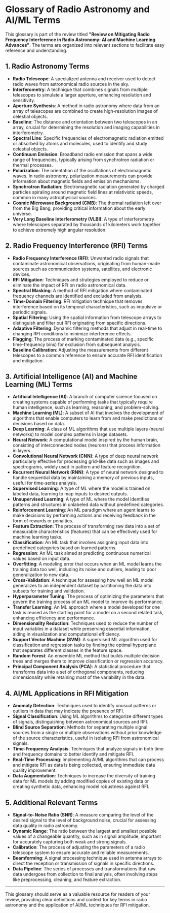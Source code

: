 # Glossary of Radio Astronomy and AI/ML Terms

This glossary is part of the review titled **"Review on Mitigating Radio Frequency Interference in Radio Astronomy: AI and Machine Learning Advances"**. The terms are organized into relevant sections to facilitate easy reference and understanding.

## 1. Radio Astronomy Terms

- **Radio Telescope**: A specialized antenna and receiver used to detect radio waves from astronomical radio sources in the sky.
- **Interferometry**: A technique that combines signals from multiple telescopes to simulate a larger aperture, enhancing resolution and sensitivity.
- **Aperture Synthesis**: A method in radio astronomy where data from an array of telescopes are combined to create high-resolution images of celestial objects.
- **Baseline**: The distance and orientation between two telescopes in an array, crucial for determining the resolution and imaging capabilities in interferometry.
- **Spectral Line**: Specific frequencies of electromagnetic radiation emitted or absorbed by atoms and molecules, used to identify and study celestial objects.
- **Continuum Emission**: Broadband radio emission that spans a wide range of frequencies, typically arising from synchrotron radiation or thermal processes.
- **Polarization**: The orientation of the oscillations of electromagnetic waves. In radio astronomy, polarization measurements can provide information about magnetic fields and emission mechanisms.
- **Synchrotron Radiation**: Electromagnetic radiation generated by charged particles spiraling around magnetic field lines at relativistic speeds, common in many astrophysical sources.
- **Cosmic Microwave Background (CMB)**: The thermal radiation left over from the Big Bang, providing critical information about the early universe.
- **Very Long Baseline Interferometry (VLBI)**: A type of interferometry where telescopes separated by thousands of kilometers work together to achieve extremely high angular resolution.

## 2. Radio Frequency Interference (RFI) Terms

- **Radio Frequency Interference (RFI)**: Unwanted radio signals that contaminate astronomical observations, originating from human-made sources such as communication systems, satellites, and electronic devices.
- **RFI Mitigation**: Techniques and strategies employed to reduce or eliminate the impact of RFI on radio astronomical data.
- **Spectral Masking**: A method of RFI mitigation where contaminated frequency channels are identified and excluded from analysis.
- **Time-Domain Filtering**: RFI mitigation technique that removes interference based on its temporal characteristics, such as impulsive or periodic signals.
- **Spatial Filtering**: Using the spatial information from telescope arrays to distinguish and filter out RFI originating from specific directions.
- **Adaptive Filtering**: Dynamic filtering methods that adjust in real-time to changing RFI conditions to minimize interference effects.
- **Flagging**: The process of marking contaminated data (e.g., specific time-frequency bins) for exclusion from subsequent analysis.
- **Baseline Calibration**: Adjusting the measurements from different telescopes to a common reference to ensure accurate RFI identification and mitigation.

## 3. Artificial Intelligence (AI) and Machine Learning (ML) Terms

- **Artificial Intelligence (AI)**: A branch of computer science focused on creating systems capable of performing tasks that typically require human intelligence, such as learning, reasoning, and problem-solving.
- **Machine Learning (ML)**: A subset of AI that involves the development of algorithms that enable computers to learn from and make predictions or decisions based on data.
- **Deep Learning**: A class of ML algorithms that use multiple layers (neural networks) to model complex patterns in large datasets.
- **Neural Network**: A computational model inspired by the human brain, consisting of interconnected nodes (neurons) that process information in layers.
- **Convolutional Neural Network (CNN)**: A type of deep neural network particularly effective for processing grid-like data such as images and spectrograms, widely used in pattern and feature recognition.
- **Recurrent Neural Network (RNN)**: A type of neural network designed to handle sequential data by maintaining a memory of previous inputs, useful for time-series analysis.
- **Supervised Learning**: A type of ML where the model is trained on labeled data, learning to map inputs to desired outputs.
- **Unsupervised Learning**: A type of ML where the model identifies patterns and structures in unlabeled data without predefined categories.
- **Reinforcement Learning**: An ML paradigm where an agent learns to make decisions by performing actions and receiving feedback in the form of rewards or penalties.
- **Feature Extraction**: The process of transforming raw data into a set of measurable characteristics (features) that can be effectively used for machine learning tasks.
- **Classification**: An ML task that involves assigning input data into predefined categories based on learned patterns.
- **Regression**: An ML task aimed at predicting continuous numerical values based on input data.
- **Overfitting**: A modeling error that occurs when an ML model learns the training data too well, including its noise and outliers, leading to poor generalization to new data.
- **Cross-Validation**: A technique for assessing how well an ML model generalizes to an independent dataset by partitioning the data into subsets for training and validation.
- **Hyperparameter Tuning**: The process of optimizing the parameters that govern the training process of an ML model to improve its performance.
- **Transfer Learning**: An ML approach where a model developed for one task is reused as the starting point for a model on a second related task, enhancing efficiency and performance.
- **Dimensionality Reduction**: Techniques used to reduce the number of input variables in a dataset while preserving essential information, aiding in visualization and computational efficiency.
- **Support Vector Machine (SVM)**: A supervised ML algorithm used for classification and regression tasks by finding the optimal hyperplane that separates different classes in the feature space.
- **Random Forest**: An ensemble ML method that builds multiple decision trees and merges them to improve classification or regression accuracy.
- **Principal Component Analysis (PCA)**: A statistical procedure that transforms data into a set of orthogonal components, reducing dimensionality while retaining most of the variability in the data.

## 4. AI/ML Applications in RFI Mitigation

- **Anomaly Detection**: Techniques used to identify unusual patterns or outliers in data that may indicate the presence of RFI.
- **Signal Classification**: Using ML algorithms to categorize different types of signals, distinguishing between astronomical sources and RFI.
- **Blind Source Separation**: Methods for separating multiple signal sources from a single or multiple observations without prior knowledge of the source characteristics, useful in isolating RFI from astronomical signals.
- **Time-Frequency Analysis**: Techniques that analyze signals in both time and frequency domains to better identify and mitigate RFI.
- **Real-Time Processing**: Implementing AI/ML algorithms that can process and mitigate RFI as data is being collected, ensuring immediate data quality improvement.
- **Data Augmentation**: Techniques to increase the diversity of training data for ML models by adding modified copies of existing data or creating synthetic data, enhancing model robustness against RFI.

## 5. Additional Relevant Terms

- **Signal-to-Noise Ratio (SNR)**: A measure comparing the level of the desired signal to the level of background noise, crucial for assessing data quality in radio astronomy.
- **Dynamic Range**: The ratio between the largest and smallest possible values of a changeable quantity, such as in signal amplitude, important for accurately capturing both weak and strong signals.
- **Calibration**: The process of adjusting the parameters of a radio telescope system to ensure accurate and reliable measurements.
- **Beamforming**: A signal processing technique used in antenna arrays to direct the reception or transmission of signals in specific directions.
- **Data Pipeline**: The series of processes and transformations that raw data undergoes from collection to final analysis, often involving steps like preprocessing, cleaning, and feature extraction.

---

This glossary should serve as a valuable resource for readers of your review, providing clear definitions and context for key terms in radio astronomy and the application of AI/ML techniques for RFI mitigation.


